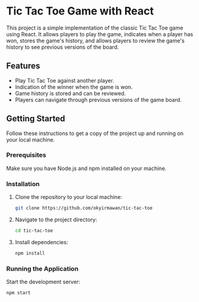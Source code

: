 # Tic Tac Toe Game with React

This project is a simple implementation of the classic Tic Tac Toe game using React. It allows players to play the game, indicates when a player has won, stores the game's history, and allows players to review the game's history to see previous versions of the board.

## Features

- Play Tic Tac Toe against another player.
- Indication of the winner when the game is won.
- Game history is stored and can be reviewed.
- Players can navigate through previous versions of the game board.

## Getting Started

Follow these instructions to get a copy of the project up and running on your local machine.

### Prerequisites

Make sure you have Node.js and npm installed on your machine.

### Installation

1. Clone the repository to your local machine:

    ```bash
    git clone https://github.com/okyirmawan/tic-tac-toe
    ```

2. Navigate to the project directory:

    ```bash
    cd tic-tac-toe
    ```

3. Install dependencies:

    ```bash
    npm install
    ```

### Running the Application

Start the development server:

```bash
npm start
